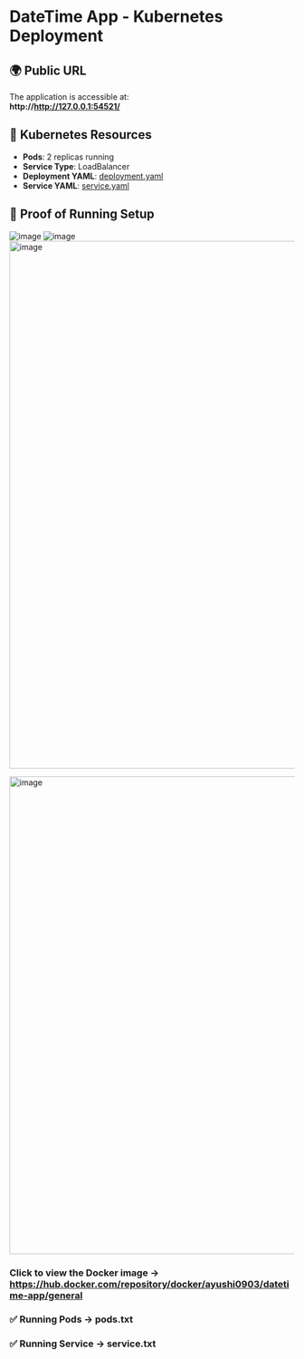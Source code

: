 # DateTime App - Kubernetes Deployment

## 🌍 Public URL
The application is accessible at:  
**http://http://127.0.0.1:54521/**

## 📜 Kubernetes Resources
- **Pods**: 2 replicas running  
- **Service Type**: LoadBalancer  
- **Deployment YAML**: [deployment.yaml](deployment.yaml)  
- **Service YAML**: [service.yaml](service.yaml)  

## 📸 Proof of Running Setup
![image](https://github.com/user-attachments/assets/e3c92af6-06e9-434d-9e4e-a7c1c60c92da)
![image](https://github.com/user-attachments/assets/97cff883-bbdb-434d-beb6-fc7e066bca23)
<img width="931" alt="image" src="https://github.com/user-attachments/assets/e80f89e6-ecdf-4b0d-8daa-e66821904786" />

<img width="843" alt="image" src="https://github.com/user-attachments/assets/a519acaf-56cc-4af0-a1a5-f6da3fbfabbf" />


### Click to view the Docker image -> https://hub.docker.com/repository/docker/ayushi0903/datetime-app/general
### ✅ Running Pods -> pods.txt
### ✅ Running Service -> service.txt
